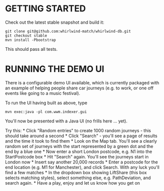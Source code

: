 GETTING STARTED
===============

Check out the latest stable snapshot and build it:

    git clone git@github.com:whirlwind-match/whirlwind-db.git
    git checkout stable
    mvn install -Pbootstrap


This should pass all tests.

RUNNING THE DEMO UI
===================

There is a configurable demo UI available, which is currently packaged with an
example of helping people share car journeys (e.g. to work, or one off events
like going to a music festival).

To run the UI having built as above, type

    mvn exec:java -pl com.wwm.indexer.gui

You'll now be presented with a Java UI (no frills here ... yet).

Try this:
    * Click "Random entries" to create 1000 random journeys - this should take around a second
    * Click "Search" - you'll see a page of results and the time it took to find them
    * Look on the Map tab.  You'll see a clearly random set of journeys with the start represented 
      by a green dot and the end by a blue one
    * Now enter a short London postcode, e.g. N1 into the StartPostcode box
    * Hit "Search" again.  You'll see the journeys start in London now
    * Insert say another 20,000 records
    * Enter a postcode for the end location (e.g. M1 for Manchester), 
      and click Search. With any luck you'll find a few matches
    * In the dropdown box showing LiftShare (this box selects matching styles),
      select something else, e.g. PathDeviation, and search again.
    * Have a play, enjoy and let us know how you get on


